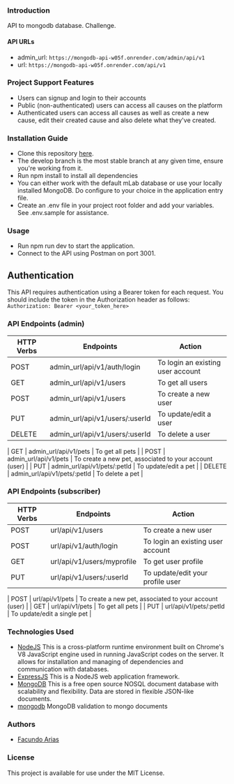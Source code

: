 ### Introduction
API to mongodb database.
Challenge.
#### API URLs
* admin_url: `https://mongodb-api-w05f.onrender.com/admin/api/v1`
* url: `https://mongodb-api-w05f.onrender.com/api/v1`

### Project Support Features
* Users can signup and login to their accounts
* Public (non-authenticated) users can access all causes on the platform
* Authenticated users can access all causes as well as create a new cause, edit their created cause and also delete what they've created.
### Installation Guide
* Clone this repository [here](https://github.com/facuariasla/mongodb-api).
* The develop branch is the most stable branch at any given time, ensure you're working from it.
* Run npm install to install all dependencies
* You can either work with the default mLab database or use your locally installed MongoDB. Do configure to your choice in the application entry file.
* Create an .env file in your project root folder and add your variables. See .env.sample for assistance.
### Usage
* Run npm run dev to start the application.
* Connect to the API using Postman on port 3001.
## Authentication

This API requires authentication using a Bearer token for each request. You should include the token in the Authorization header as follows:
`Authorization: Bearer <your_token_here>`
### API Endpoints (admin)
| HTTP Verbs | Endpoints | Action |
| --- | --- | --- |
| POST | admin_url/api/v1/auth/login | To login an existing user account |
| GET | admin_url/api/v1/users | To get all users |
| POST | admin_url/api/v1/users | To create a new user |
| PUT | admin_url/api/v1/users/:userId | To update/edit a user |
| DELETE | admin_url/api/v1/users/:userId | To delete a user |

| GET | admin_url/api/v1/pets | To get all pets |
| POST | admin_url/api/v1/pets | To create a new pet, associated to your account (user) |
| PUT | admin_url/api/v1/pets/:petId | To update/edit a pet |
| DELETE | admin_url/api/v1/pets/:petId | To delete a pet |
### API Endpoints (subscriber)
| HTTP Verbs | Endpoints | Action |
| --- | --- | --- |
| POST | url/api/v1/users | To create a new user |
| POST | url/api/v1/auth/login | To login an existing user account |
| GET | url/api/v1/users/myprofile | To get user profile |
| PUT | url/api/v1/users/:userId | To update/edit your profile user |

| POST | url/api/v1/pets | To create a new pet, associated to your account (user) |
| GET | url/api/v1/pets | To get all pets |
| PUT | url/api/v1/pets/:petId | To update/edit a single pet |


### Technologies Used
* [NodeJS](https://nodejs.org/) This is a cross-platform runtime environment built on Chrome's V8 JavaScript engine used in running JavaScript codes on the server. It allows for installation and managing of dependencies and communication with databases.
* [ExpressJS](https://www.expresjs.org/) This is a NodeJS web application framework.
* [MongoDB](https://www.mongodb.com/) This is a free open source NOSQL document database with scalability and flexibility. Data are stored in flexible JSON-like documents.
* [mongodb](https://www.npmjs.com/package/mongodb/) MongoDB validation to mongo documents
### Authors
* [Facundo Arias](https://github.com/facuariasla)
### License
This project is available for use under the MIT License.